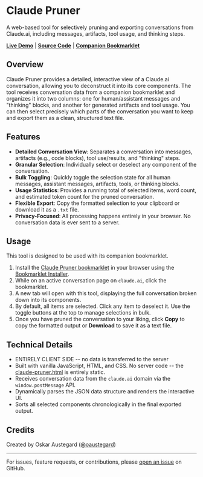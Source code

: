 # Claude Pruner

A web-based tool for selectively pruning and exporting conversations from Claude.ai, including messages, artifacts, tool usage, and thinking steps.

**[Live Demo](https://austegard.com/ai-tools/claude-pruner.html)** | **[Source Code](https://github.com/oaustegard/oaustegard.github.io/blob/main/ai-tools/claude-pruner.html)** | **[Companion Bookmarklet](https://github.com/oaustegard/bookmarklets/blob/main/claude_pruner_README.md)**

## Overview

Claude Pruner provides a detailed, interactive view of a Claude.ai conversation, allowing you to deconstruct it into its core components. The tool receives conversation data from a companion bookmarklet and organizes it into two columns: one for human/assistant messages and "thinking" blocks, and another for generated artifacts and tool usage. You can then select precisely which parts of the conversation you want to keep and export them as a clean, structured text file.

## Features

-   **Detailed Conversation View**: Separates a conversation into messages, artifacts (e.g., code blocks), tool use/results, and "thinking" steps.
-   **Granular Selection**: Individually select or deselect any component of the conversation.
-   **Bulk Toggling**: Quickly toggle the selection state for all human messages, assistant messages, artifacts, tools, or thinking blocks.
-   **Usage Statistics**: Provides a running total of selected items, word count, and estimated token count for the pruned conversation.
-   **Flexible Export**: Copy the formatted selection to your clipboard or download it as a `.txt` file.
-   **Privacy-Focused**: All processing happens entirely in your browser. No conversation data is ever sent to a server.

## Usage

This tool is designed to be used with its companion bookmarklet.

1.  Install the [Claude Pruner bookmarklet](https://github.com/oaustegard/bookmarklets/blob/main/claude_pruner.js) in your browser using the [Bookmarklet Installer](https://austegard.com/web-utilities/bookmarklet-installer.html?bookmarklet=claude_pruner.js).
2.  While on an active conversation page on `claude.ai`, click the bookmarklet.
3.  A new tab will open with this tool, displaying the full conversation broken down into its components.
4.  By default, all items are selected. Click any item to deselect it. Use the toggle buttons at the top to manage selections in bulk.
5.  Once you have pruned the conversation to your liking, click **Copy** to copy the formatted output or **Download** to save it as a text file.

## Technical Details

-   ENTIRELY CLIENT SIDE -- no data is transferred to the server
-   Built with vanilla JavaScript, HTML, and CSS. No server code -- the [claude-pruner.html](./claude-pruner.html) is entirely static. 
-   Receives conversation data from the `claude.ai` domain via the `window.postMessage` API.
-   Dynamically parses the JSON data structure and renders the interactive UI.
-   Sorts all selected components chronologically in the final exported output.

## Credits

Created by Oskar Austegard ([@oaustegard](https://github.com/oaustegard))

---

For issues, feature requests, or contributions, please [open an issue](https://github.com/oaustegard/oaustegard.github.io/issues) on GitHub.
